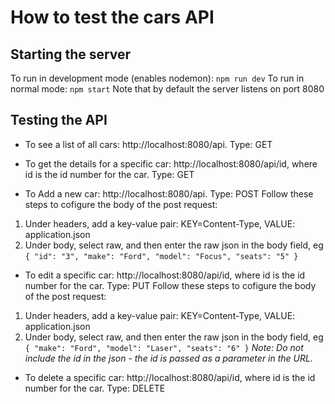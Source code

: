 # How to test the cars API

## Starting the server
To run in development mode (enables nodemon): `npm run dev`
To run in normal mode: `npm start`
Note that by default the server listens on port 8080

## Testing the API

- To see a list of all cars: http://localhost:8080/api. 
Type: GET

- To get the details for a specific car: http://localhost:8080/api/id, where id is the id number for the car. 
Type: GET

- To Add a new car: http://localhost:8080/api. 
Type: POST
Follow these steps to cofigure the body of the post request:
1. Under headers, add a key-value pair: KEY=Content-Type, VALUE: application.json
2. Under body, select raw, and then enter the raw json in the body field, eg
 `{
    "id": "3",
    "make": "Ford",
    "model": "Focus",
    "seats": "5"
}`

- To edit a specific car: http://localhost:8080/api/id, where id is the id number for the car. 
Type: PUT
Follow these steps to cofigure the body of the post request:
1. Under headers, add a key-value pair: KEY=Content-Type, VALUE: application.json
2. Under body, select raw, and then enter the raw json in the body field, eg
 `{
    "make": "Ford",
    "model": "Laser",
    "seats": "6"
}`
*Note: Do not include the id in the json - the id is passed as a parameter in the URL.*

- To delete a specific car: http://localhost:8080/api/id, where id is the id number for the car. 
Type: DELETE
